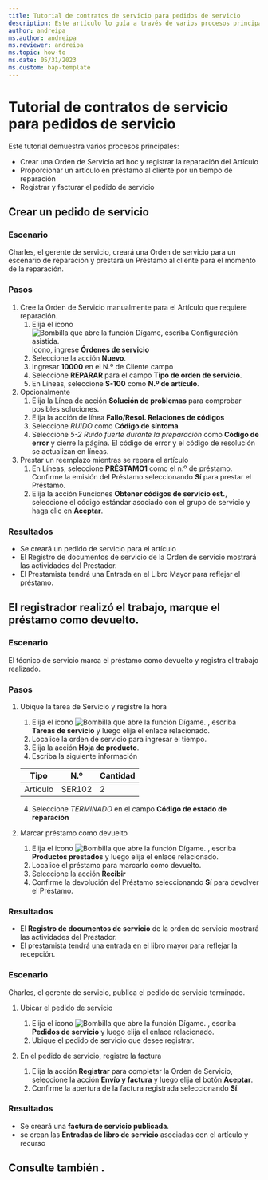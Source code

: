 ```yaml
---
title: Tutorial de contratos de servicio para pedidos de servicio
description: Este artículo lo guía a través de varios procesos principales que involucran artículos y órdenes de servicio.
author: andreipa
ms.author: andreipa
ms.reviewer: andreipa
ms.topic: how-to
ms.date: 05/31/2023
ms.custom: bap-template
---
```


# <a name="walkthrough-of-service-orders-for-service-items"></a>Tutorial de contratos de servicio para pedidos de servicio

Este tutorial demuestra varios procesos principales:

- Crear una Orden de Servicio ad hoc y registrar la reparación del Artículo
- Proporcionar un artículo en préstamo al cliente por un tiempo de reparación
- Registrar y facturar el pedido de servicio
    
## <a name="creating-a-service-order"></a>Crear un pedido de servicio

### <a name="scenario"></a>Escenario

Charles, el gerente de servicio, creará una Orden de servicio para un escenario de reparación y prestará un Préstamo al cliente para el momento de la reparación.

### <a name="steps"></a>Pasos

1. Cree la Orden de Servicio manualmente para el Artículo que requiere reparación.
   1. Elija el icono ![Bombilla que abre la función Dígame, escriba Configuración asistida.](../../media/ui-search/search_small.png "Dígame qué desea hacer") Icono, ingrese **Órdenes de servicio**
   2. Seleccione la acción **Nuevo**.
   3. Ingresar **10000** en el N.º de Cliente campo
   4. Seleccione **REPARAR** para el campo **Tipo de orden de servicio**.
   5. En Líneas, seleccione **S-100** como **N.º de artículo**.
2. Opcionalmente
   1. Elija la Línea de acción **Solución de problemas** para comprobar posibles soluciones.
   2. Elija la acción de línea **Fallo/Resol. Relaciones de códigos**
   3. Seleccione *RUIDO* como **Código de síntoma**
   4. Seleccione *5-2 Ruido fuerte durante la preparación* como **Código de error** y cierre la página. El código de error y el código de resolución se actualizan en líneas.
3. Prestar un reemplazo mientras se repara el artículo
   1. En Líneas, seleccione **PRÉSTAMO1** como el n.º de préstamo. Confirme la emisión del Préstamo seleccionando **Sí** para prestar el Préstamo. 
   2. Elija la acción Funciones **Obtener códigos de servicio est.**, seleccione el código estándar asociado con el grupo de servicio y haga clic en **Aceptar**.
   
### <a name="results"></a>Resultados

- Se creará un pedido de servicio para el artículo
- El Registro de documentos de servicio de la Orden de servicio mostrará las actividades del Prestador.
- El Prestamista tendrá una Entrada en el Libro Mayor para reflejar el préstamo.
   

## <a name="register-performed-work-mark-loaner-as-returned"></a>El registrador realizó el trabajo, marque el préstamo como devuelto.

### <a name="scenario-1"></a>Escenario

El técnico de servicio marca el préstamo como devuelto y registra el trabajo realizado.

### <a name="steps-1"></a>Pasos

1. Ubique la tarea de Servicio y registre la hora 
   1. Elija el icono ![Bombilla que abre la función Dígame.](../../media/ui-search/search_small.png "Dígame qué desea hacer") , escriba **Tareas de servicio** y luego elija el enlace relacionado.
   2. Localice la orden de servicio para ingresar el tiempo.
   3. Elija la acción **Hoja de producto**.
   4. Escriba la siguiente información

    |Tipo|N.º|Cantidad|
    |----|---|--------|  
    |Artículo|SER102|2|

   4. Seleccione *TERMINADO* en el campo **Código de estado de reparación**
    
2. Marcar préstamo como devuelto
   1. Elija el icono ![Bombilla que abre la función Dígame.](../../media/ui-search/search_small.png "Dígame qué desea hacer") , escriba **Productos prestados** y luego elija el enlace relacionado.
   2. Localice el préstamo para marcarlo como devuelto.
   3. Seleccione la acción **Recibir** 
   4. Confirme la devolución del Préstamo seleccionando **Sí** para devolver el Préstamo.
      
### <a name="results-1"></a>Resultados

- El **Registro de documentos de servicio** de la orden de servicio mostrará las actividades del Prestador.
- El prestamista tendrá una entrada en el libro mayor para reflejar la recepción.


### <a name="scenario-2"></a>Escenario

Charles, el gerente de servicio, publica el pedido de servicio terminado.

1. Ubicar el pedido de servicio 
   1. Elija el icono ![Bombilla que abre la función Dígame.](../../media/ui-search/search_small.png "Dígame qué desea hacer") , escriba **Pedidos de servicio** y luego elija el enlace relacionado.
   2. Ubique el pedido de servicio que desee registrar.

2. En el pedido de servicio, registre la factura
   1. Elija la acción **Registrar** para completar la Orden de Servicio, seleccione la acción **Envío y factura** y luego elija el botón **Aceptar**.
   2. Confirme la apertura de la factura registrada seleccionando **Sí**. 
### <a name="results-2"></a>Resultados

- Se creará una **factura de servicio publicada**.
- se crean las **Entradas de libro de servicio** asociadas con el artículo y recurso

## <a name="see-also"></a>Consulte también .
